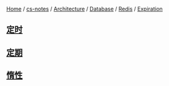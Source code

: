 [Home](https://mengxianbin.github.io) /
[cs-notes](https://mengxianbin.github.io/cs-notes/site) /
[Architecture](https://mengxianbin.github.io/cs-notes/site/Architecture) /
[Database](https://mengxianbin.github.io/cs-notes/site/Architecture/Database) /
[Redis](https://mengxianbin.github.io/cs-notes/site/Architecture/Database/Redis) /
[Expiration](https://mengxianbin.github.io/cs-notes/site/Architecture/Database/Redis/Expiration)

## [定时](https://mengxianbin.github.io/cs-notes/site/Architecture/Database/Redis/Expiration/%E5%AE%9A%E6%97%B6)

## [定期](https://mengxianbin.github.io/cs-notes/site/Architecture/Database/Redis/Expiration/%E5%AE%9A%E6%9C%9F)

## [惰性](https://mengxianbin.github.io/cs-notes/site/Architecture/Database/Redis/Expiration/%E6%83%B0%E6%80%A7)
